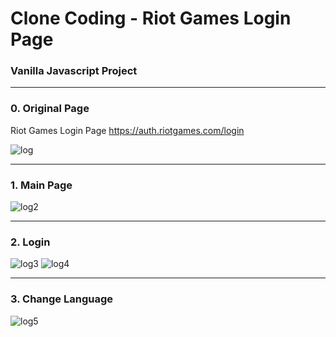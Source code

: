 Clone Coding - Riot Games Login Page
================================
### Vanilla Javascript Project
<hr/>

### 0. Original Page
Riot Games Login Page https://auth.riotgames.com/login

![log](https://user-images.githubusercontent.com/67461578/87217752-af767a00-c387-11ea-8596-743f9af69e6d.gif)
<hr/>

### 1. Main Page

![log2](https://user-images.githubusercontent.com/67461578/87217797-21e75a00-c388-11ea-8847-951dd97c4175.gif)
<hr/>

### 2. Login

![log3](https://user-images.githubusercontent.com/67461578/87217863-e13c1080-c388-11ea-9202-3b0008afbe05.gif)
![log4](https://user-images.githubusercontent.com/67461578/87217971-ac7c8900-c389-11ea-8338-9eed10a5f545.gif)
<hr/>

### 3. Change Language

![log5](https://user-images.githubusercontent.com/67461578/87218053-53612500-c38a-11ea-9ba4-7c6f68be5a76.gif)
